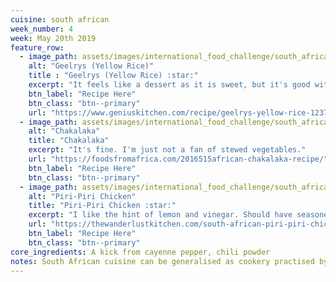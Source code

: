 ```yaml
---
cuisine: south african
week_number: 4
week: May 20th 2019
feature_row:
  - image_path: assets/images/international_food_challenge/south_african_geelrys.jpg
    alt: "Geelrys (Yellow Rice)"
    title : "Geelrys (Yellow Rice) :star:"
    excerpt: "It feels like a dessert as it is sweet, but it's good with entrées too. Super easy. Just tossed everything into my rice cooker and done. "
    btn_label: "Recipe Here"
    btn_class: "btn--primary"
    url: "https://www.geniuskitchen.com/recipe/geelrys-yellow-rice-123728"
  - image_path: assets/images/international_food_challenge/south_african_chakalaka.jpg
    alt: "Chakalaka"
    title: "Chakalaka"
    excerpt: "It's fine. I'm just not a fan of stewed vegetables."
    url: "https://foodsfromafrica.com/2016515african-chakalaka-recipe/"
    btn_label: "Recipe Here"
    btn_class: "btn--primary"
  - image_path: assets/images/international_food_challenge/south_african_piri_piri_chicken.jpg
    alt: "Piri-Piri Chicken"
    title: "Piri-Piri Chicken :star:"
    excerpt: "I like the hint of lemon and vinegar. Should have seasoned it for a longer time. I would make it again."
    url: "https://thewanderlustkitchen.com/south-african-piri-piri-chicken-2/"
    btn_label: "Recipe Here"
    btn_class: "btn--primary"
core_ingredients: A kick from cayenne pepper, chili powder
notes: South African cuisine can be generalised as cookery practised by indigenous people of Africa and cookery that emerged from several waves of colonisation and immigration (Wikipedia).
---
```



